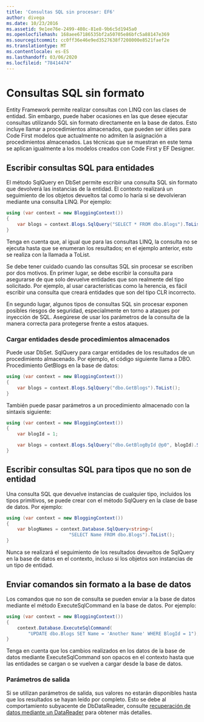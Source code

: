 ```yaml
---
title: 'Consultas SQL sin procesar: EF6'
author: divega
ms.date: 10/23/2016
ms.assetid: 9e1ee76e-2499-408c-81e8-9b6c5d1945a0
ms.openlocfilehash: 168aee67186535bf2a50705e86bfc5a88147e369
ms.sourcegitcommit: cc0ff36e46e9ed3527638f7208000e8521faef2e
ms.translationtype: MT
ms.contentlocale: es-ES
ms.lasthandoff: 03/06/2020
ms.locfileid: "78414474"
---
```

# <a name="raw-sql-queries"></a>Consultas SQL sin formato
Entity Framework permite realizar consultas con LINQ con las clases de entidad. Sin embargo, puede haber ocasiones en las que desee ejecutar consultas utilizando SQL sin formato directamente en la base de datos. Esto incluye llamar a procedimientos almacenados, que pueden ser útiles para Code First modelos que actualmente no admiten la asignación a procedimientos almacenados. Las técnicas que se muestran en este tema se aplican igualmente a los modelos creados con Code First y EF Designer.  

## <a name="writing-sql-queries-for-entities"></a>Escribir consultas SQL para entidades  

El método SqlQuery en DbSet permite escribir una consulta SQL sin formato que devolverá las instancias de la entidad. El contexto realizará un seguimiento de los objetos devueltos tal como lo haría si se devolvieran mediante una consulta LINQ. Por ejemplo:  

``` csharp  
using (var context = new BloggingContext())
{
    var blogs = context.Blogs.SqlQuery("SELECT * FROM dbo.Blogs").ToList();
}
```  

Tenga en cuenta que, al igual que para las consultas LINQ, la consulta no se ejecuta hasta que se enumeran los resultados; en el ejemplo anterior, esto se realiza con la llamada a ToList.  

Se debe tener cuidado cuando las consultas SQL sin procesar se escriben por dos motivos. En primer lugar, se debe escribir la consulta para asegurarse de que solo devuelve entidades que son realmente del tipo solicitado. Por ejemplo, al usar características como la herencia, es fácil escribir una consulta que creará entidades que son del tipo CLR incorrecto.  

En segundo lugar, algunos tipos de consultas SQL sin procesar exponen posibles riesgos de seguridad, especialmente en torno a ataques por inyección de SQL. Asegúrese de usar los parámetros de la consulta de la manera correcta para protegerse frente a estos ataques.  

### <a name="loading-entities-from-stored-procedures"></a>Cargar entidades desde procedimientos almacenados  

Puede usar DbSet. SqlQuery para cargar entidades de los resultados de un procedimiento almacenado. Por ejemplo, el código siguiente llama a DBO. Procedimiento GetBlogs en la base de datos:  

``` csharp
using (var context = new BloggingContext())
{
    var blogs = context.Blogs.SqlQuery("dbo.GetBlogs").ToList();
}
```  

También puede pasar parámetros a un procedimiento almacenado con la sintaxis siguiente:  

``` csharp
using (var context = new BloggingContext())
{
    var blogId = 1;

    var blogs = context.Blogs.SqlQuery("dbo.GetBlogById @p0", blogId).Single();
}
```  

## <a name="writing-sql-queries-for-non-entity-types"></a>Escribir consultas SQL para tipos que no son de entidad  

Una consulta SQL que devuelve instancias de cualquier tipo, incluidos los tipos primitivos, se puede crear con el método SqlQuery en la clase de base de datos. Por ejemplo:  

``` csharp
using (var context = new BloggingContext())
{
    var blogNames = context.Database.SqlQuery<string>(
                       "SELECT Name FROM dbo.Blogs").ToList();
}
```  

Nunca se realizará el seguimiento de los resultados devueltos de SqlQuery en la base de datos en el contexto, incluso si los objetos son instancias de un tipo de entidad.  

## <a name="sending-raw-commands-to-the-database"></a>Enviar comandos sin formato a la base de datos  

Los comandos que no son de consulta se pueden enviar a la base de datos mediante el método ExecuteSqlCommand en la base de datos. Por ejemplo:  

``` csharp
using (var context = new BloggingContext())
{
    context.Database.ExecuteSqlCommand(
        "UPDATE dbo.Blogs SET Name = 'Another Name' WHERE BlogId = 1");
}
```  

Tenga en cuenta que los cambios realizados en los datos de la base de datos mediante ExecuteSqlCommand son opacos en el contexto hasta que las entidades se cargan o se vuelven a cargar desde la base de datos.  

### <a name="output-parameters"></a>Parámetros de salida  

Si se utilizan parámetros de salida, sus valores no estarán disponibles hasta que los resultados se hayan leído por completo. Esto se debe al comportamiento subyacente de DbDataReader, consulte [recuperación de datos mediante un DataReader](https://go.microsoft.com/fwlink/?LinkID=398589) para obtener más detalles.  
